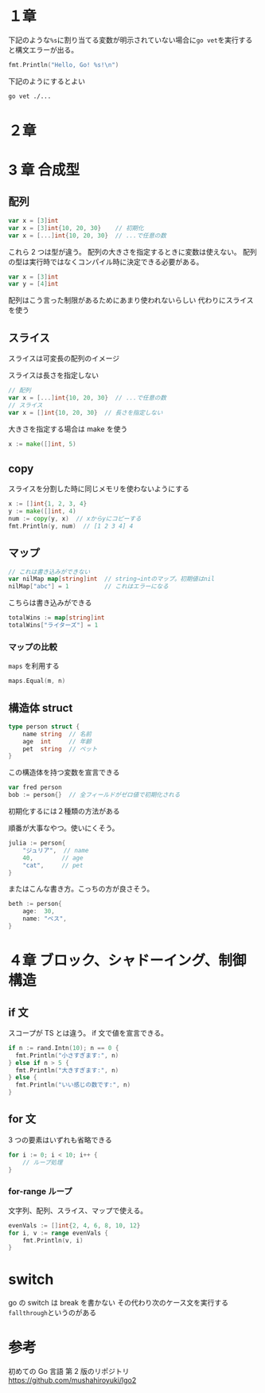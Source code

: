 # １章

下記のような`%s`に割り当てる変数が明示されていない場合に`go vet`を実行すると構文エラーが出る。

```go
fmt.Println("Hello, Go! %s!\n")
```

下記のようにするとよい

```sh
go vet ./...
```

# ２章

# 3 章 合成型

## 配列

```go
var x = [3]int
var x = [3]int{10, 20, 30}    // 初期化
var x = [...]int{10, 20, 30}  // ...で任意の数
```

これら 2 つは型が違う。
配列の大きさを指定するときに変数は使えない。
配列の型は実行時ではなくコンパイル時に決定できる必要がある。

```go
var x = [3]int
var y = [4]int
```

配列はこう言った制限があるためにあまり使われないらしい
代わりにスライスを使う

## スライス

スライスは可変長の配列のイメージ

スライスは長さを指定しない

```go
// 配列
var x = [...]int{10, 20, 30}  // ...で任意の数
// スライス
var x = []int{10, 20, 30}  // 長さを指定しない
```

大きさを指定する場合は make を使う

```go
x := make([]int, 5)
```

## copy

スライスを分割した時に同じメモリを使わないようにする

```go
x := []int{1, 2, 3, 4}
y := make([]int, 4)
num := copy(y, x)  // xからyにコピーする
fmt.Println(y, num)  // [1 2 3 4] 4
```

## マップ

```go
// これは書き込みができない
var nilMap map[string]int  // string→intのマップ。初期値はnil
nilMap["abc"] = 1          // これはエラーになる
```

こちらは書き込みができる

```go
totalWins := map[string]int
totalWins["ライターズ"] = 1
```

### マップの比較

`maps` を利用する

```go
maps.Equal(m, n)
```

## 構造体 struct

```go
type person struct {
	name string  // 名前
	age  int     // 年齢
	pet  string  // ペット
}
```

この構造体を持つ変数を宣言できる

```go
var fred person
bob := person{}  // 全フィールドがゼロ値で初期化される
```

初期化するには２種類の方法がある

順番が大事なやつ。使いにくそう。

```go
julia := person{
	"ジュリア",  // name
	40,        // age
	"cat",     // pet
}
```

またはこんな書き方。こっちの方が良さそう。

```go
beth := person{
	age:  30,
	name: "ベス",
}
```

# ４章 ブロック、シャドーイング、制御構造

## if 文

スコープが TS とは違う。
if 文で値を宣言できる。

```go
if n := rand.Intn(10); n == 0 {
  fmt.Println("小さすぎます:", n)
} else if n > 5 {
  fmt.Println("大きすぎます:", n)
} else {
  fmt.Println("いい感じの数です:", n)
}
```

## for 文

3 つの要素はいずれも省略できる

```go
for i := 0; i < 10; i++ {
	// ループ処理
}
```

### for-range ループ

文字列、配列、スライス、マップで使える。

```go
evenVals := []int{2, 4, 6, 8, 10, 12}
for i, v := range evenVals {
	fmt.Println(v, i)
}
```

# switch

go の switch は break を書かない
その代わり次のケース文を実行する`fallthrough`というのがある

# 参考

初めての Go 言語 第 2 版のリポジトリ
https://github.com/mushahiroyuki/lgo2
